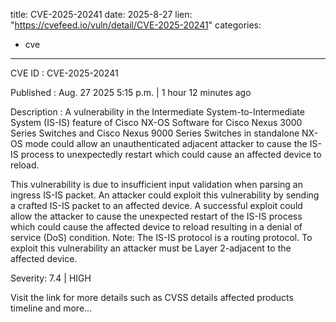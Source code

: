  
title: CVE-2025-20241
date: 2025-8-27
lien: "https://cvefeed.io/vuln/detail/CVE-2025-20241"
categories:
  - cve
---

CVE ID : CVE-2025-20241

Published :  Aug. 27
2025
5:15 p.m. | 1 hour
12 minutes ago

Description : A vulnerability in the Intermediate System-to-Intermediate System (IS-IS) feature of Cisco NX-OS Software for Cisco Nexus 3000 Series Switches and Cisco Nexus 9000 Series Switches in standalone NX-OS mode could allow an unauthenticated
adjacent attacker to cause the IS-IS process to unexpectedly restart
which could cause an affected device to reload.

This vulnerability is due to insufficient input validation when parsing an ingress IS-IS packet. An attacker could exploit this vulnerability by sending a crafted IS-IS packet to an affected device. A successful exploit could allow the attacker to cause the unexpected restart of the IS-IS process
which could cause the affected device to reload
resulting in a denial of service (DoS) condition.
Note: The IS-IS protocol is a routing protocol. To exploit this vulnerability
an attacker must be Layer 2-adjacent to the affected device.

Severity: 7.4 | HIGH

Visit the link for more details
such as CVSS details
affected products
timeline
and more...
